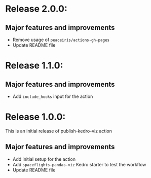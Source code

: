 # Release 2.0.0:

## Major features and improvements

- Remove usage of `peaceiris/actions-gh-pages`
- Update README file

# Release 1.1.0:

## Major features and improvements

- Add `include_hooks` input for the action

# Release 1.0.0:

This is an initial release of publish-kedro-viz action

## Major features and improvements

- Add initial setup for the action
- Add `spaceflights-pandas-viz` Kedro starter to test the workflow
- Update README file

